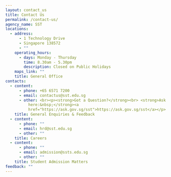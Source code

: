 ```yaml
---
layout: contact_us
title: Contact Us
permalink: /contact-us/
agency_name: SST
locations:
  - address:
      - 1 Technology Drive
      - Singapore 138572
      - ""
    operating_hours:
      - days: Monday - Thursday
        time: 8.30am - 5.30pm
        description: Closed on Public Holidays
    maps_link: ""
    title: General Office
contacts:
  - content:
      - phone: +65 6571 7200
      - email: contactus@sst.edu.sg
      - other: <br><p><strong>Got a Question?</strong><br> <strong>Ask
          here:&nbsp;</strong><a
          href="https://ask.gov.sg/sst">https://ask.gov.sg/sst</a></p>
    title: General Enquiries & Feedback
  - content:
      - phone: ""
      - email: hrd@sst.edu.sg
      - other: ""
    title: Careers
  - content:
      - phone: ""
      - email: admission@ssts.edu.sg
      - other: ""
    title: Student Admission Matters
feedback: ""
---
```


